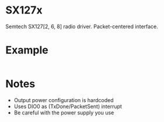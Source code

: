 # SX127x

 Semtech SX127[2, 6, 8] radio driver. Packet-centered interface.

# Example 
```c
```

# Notes
 - Output power configuration is hardcoded
 - Uses DIO0 as (TxDone/PacketSent) interrupt
 - Be careful with the power supply you use
